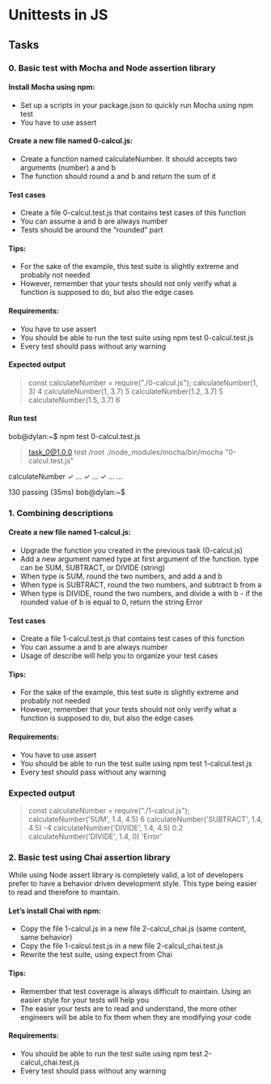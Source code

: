 # Unittests in JS

## Tasks

### 0. Basic test with Mocha and Node assertion library

#### Install Mocha using npm:

- Set up a scripts in your package.json to quickly run Mocha using npm test
- You have to use assert

#### Create a new file named 0-calcul.js:

- Create a function named calculateNumber. It should accepts two arguments (number) a and b
- The function should round a and b and return the sum of it

#### Test cases

- Create a file 0-calcul.test.js that contains test cases of this function
- You can assume a and b are always number
- Tests should be around the “rounded” part

#### Tips:

- For the sake of the example, this test suite is slightly extreme and probably not needed
- However, remember that your tests should not only verify what a function is supposed to do, but also the edge cases

#### Requirements:

- You have to use assert
- You should be able to run the test suite using npm test 0-calcul.test.js
- Every test should pass without any warning

#### Expected output

> const calculateNumber = require("./0-calcul.js");
> calculateNumber(1, 3)
4
> calculateNumber(1, 3.7)
5
> calculateNumber(1.2, 3.7)
5
> calculateNumber(1.5, 3.7)
6
> 

#### Run test

bob@dylan:~$ npm test 0-calcul.test.js 

> task_0@1.0.0 test /root
> ./node_modules/mocha/bin/mocha "0-calcul.test.js"

  calculateNumber
    ✓ ...
    ✓ ...
    ✓ ...
    ...

  130 passing (35ms)
bob@dylan:~$ 

### 1. Combining descriptions

#### Create a new file named 1-calcul.js:

- Upgrade the function you created in the previous task (0-calcul.js)
- Add a new argument named type at first argument of the function. type can be SUM, SUBTRACT, or DIVIDE (string)
- When type is SUM, round the two numbers, and add a and b
- When type is SUBTRACT, round the two numbers, and subtract b from a
- When type is DIVIDE, round the two numbers, and divide a with b - if the rounded value of b is equal to 0, return the string Error

#### Test cases

- Create a file 1-calcul.test.js that contains test cases of this function
- You can assume a and b are always number
- Usage of describe will help you to organize your test cases

#### Tips:

- For the sake of the example, this test suite is slightly extreme and probably not needed
- However, remember that your tests should not only verify what a function is supposed to do, but also the edge cases

#### Requirements:

- You have to use assert
- You should be able to run the test suite using npm test 1-calcul.test.js
- Every test should pass without any warning

### Expected output

> const calculateNumber = require("./1-calcul.js");
> calculateNumber('SUM', 1.4, 4.5)
6
> calculateNumber('SUBTRACT', 1.4, 4.5)
-4
> calculateNumber('DIVIDE', 1.4, 4.5)
0.2
> calculateNumber('DIVIDE', 1.4, 0)
'Error'

### 2. Basic test using Chai assertion library

While using Node assert library is completely valid, a lot of developers prefer to have a behavior driven development style. This type being easier to read and therefore to maintain.

#### Let’s install Chai with npm:

- Copy the file 1-calcul.js in a new file 2-calcul_chai.js (same content, same behavior)
- Copy the file 1-calcul.test.js in a new file 2-calcul_chai.test.js
- Rewrite the test suite, using expect from Chai

#### Tips:

- Remember that test coverage is always difficult to maintain. Using an easier style for your tests will help you
- The easier your tests are to read and understand, the more other engineers will be able to fix them when they are modifying your code

#### Requirements:

- You should be able to run the test suite using npm test 2-calcul_chai.test.js
- Every test should pass without any warning